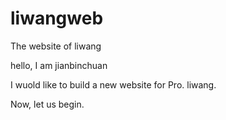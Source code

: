 # liwangweb
The website of liwang


hello, I am jianbinchuan

I wuold like to build a new website for Pro. liwang.

Now, let us begin.
